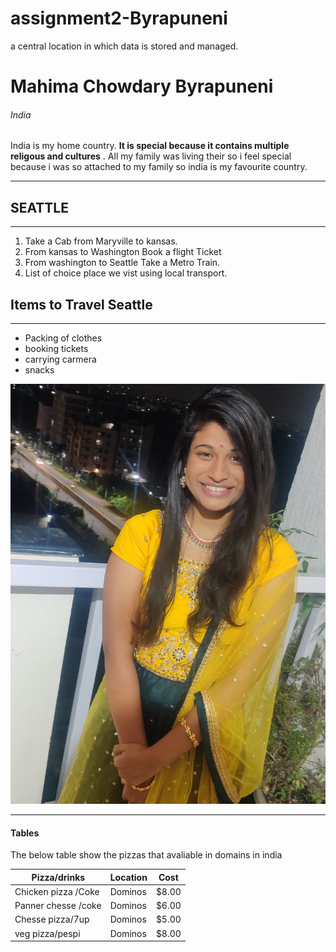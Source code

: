 # assignment2-Byrapuneni
a central location in which data is stored and managed.
# Mahima Chowdary Byrapuneni
###### India
 India is my home country. **It is special because it contains multiple religous and cultures** . All my family was living their so i feel special because i was so attached to my family so india is my favourite country.

***
 ## SEATTLE

 ---
1. Take a Cab from Maryville to kansas.
2. From kansas to Washington Book a flight Ticket
3. From washington to Seattle Take a Metro Train.
4. List of choice place we vist using local transport.

## Items to Travel Seattle

---
* Packing of clothes
* booking tickets
* carrying carmera
* snacks 

 ![Added an image to About me](picture.jpg)

 -----------------
 #### Tables

 The below table show the pizzas that avaliable in domains in india

 | Pizza/drinks              | Location   |Cost   |
 |---------------------      |----------  | ------|
 |Chicken pizza /Coke        | Dominos    |$8.00  |
 |Panner chesse /coke        | Dominos    |$6.00  |
 |Chesse pizza/7up           | Dominos    |$5.00  |
 |veg pizza/pespi            | Dominos    |$8.00  |


